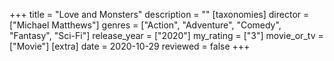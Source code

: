 +++
title = "Love and Monsters"
description = ""
[taxonomies]
director = ["Michael Matthews"] 
genres = ["Action", "Adventure", "Comedy", "Fantasy", "Sci-Fi"]
release_year = ["2020"]
my_rating = ["3"]
movie_or_tv = ["Movie"]
[extra]
date = 2020-10-29
reviewed = false
+++
